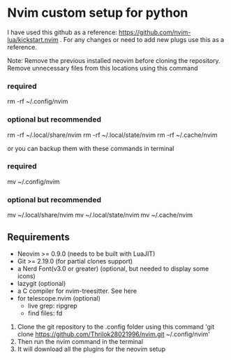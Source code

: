 
# Nvim custom setup for python

I have used this github as a reference: https://github.com/nvim-lua/kickstart.nvim . For any changes or need to add new plugs use this as a reference.

Note: Remove the previous installed neovim before cloning the repository.
Remove unnecessary files from this locations using this command

### required

rm -rf ~/.config/nvim

### optional but recommended

rm -rf ~/.local/share/nvim
rm -rf ~/.local/state/nvim
rm -rf ~/.cache/nvim

or you can backup them with these commands in terminal

### required

mv ~/.config/nvim

### optional but recommended

mv ~/.local/share/nvim
mv ~/.local/state/nvim
mv ~/.cache/nvim

## Requirements

- Neovim >= 0.9.0 (needs to be built with LuaJIT)
- Git >= 2.19.0 (for partial clones support)
- a Nerd Font(v3.0 or greater) (optional, but needed to display some icons)
- lazygit (optional)
- a C compiler for nvim-treesitter. See here
- for telescope.nvim (optional)
  - live grep: ripgrep
  - find files: fd

1. Clone the git repository to the .config folder
   using this command 'git clone https://github.com/Thrilok28021996/nvim.git ~/.config/nvim'
2. Then run the nvim command in the terminal
3. It will download all the plugins for the neovim setup
